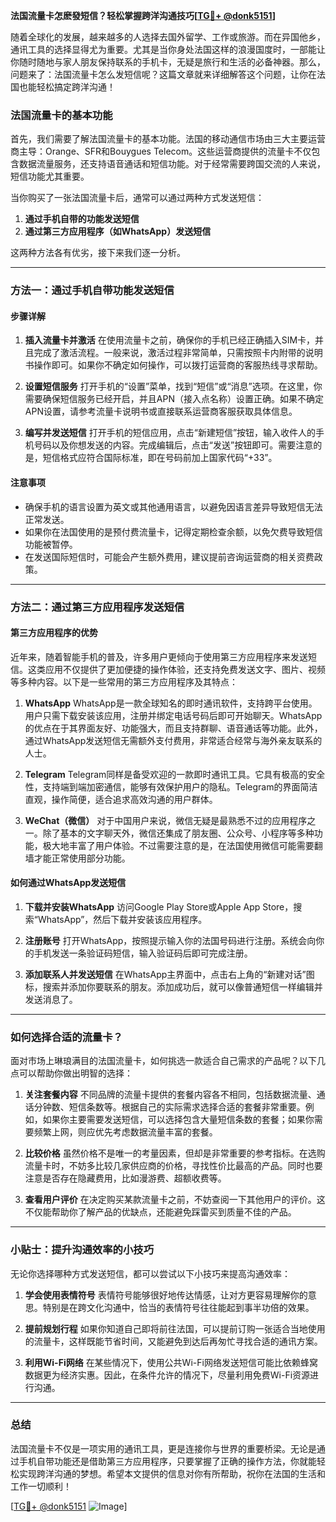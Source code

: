 **法国流量卡怎麽發短信？轻松掌握跨洋沟通技巧[[TG💪+ @donk5151](https://t.me/s/donk5151)]**

随着全球化的发展，越来越多的人选择去国外留学、工作或旅游。而在异国他乡，通讯工具的选择显得尤为重要。尤其是当你身处法国这样的浪漫国度时，一部能让你随时随地与家人朋友保持联系的手机卡，无疑是旅行和生活的必备神器。那么，问题来了：法国流量卡怎么发短信呢？这篇文章就来详细解答这个问题，让你在法国也能轻松搞定跨洋沟通！

### 法国流量卡的基本功能

首先，我们需要了解法国流量卡的基本功能。法国的移动通信市场由三大主要运营商主导：Orange、SFR和Bouygues Telecom。这些运营商提供的流量卡不仅包含数据流量服务，还支持语音通话和短信功能。对于经常需要跨国交流的人来说，短信功能尤其重要。

当你购买了一张法国流量卡后，通常可以通过两种方式发送短信：

1. **通过手机自带的功能发送短信**
2. **通过第三方应用程序（如WhatsApp）发送短信**

这两种方法各有优劣，接下来我们逐一分析。

---

### 方法一：通过手机自带功能发送短信

#### 步骤详解
1. **插入流量卡并激活**
   在使用流量卡之前，确保你的手机已经正确插入SIM卡，并且完成了激活流程。一般来说，激活过程非常简单，只需按照卡内附带的说明书操作即可。如果你不确定如何操作，可以拨打运营商的客服热线寻求帮助。

2. **设置短信服务**
   打开手机的“设置”菜单，找到“短信”或“消息”选项。在这里，你需要确保短信服务已经开启，并且APN（接入点名称）设置正确。如果不确定APN设置，请参考流量卡说明书或直接联系运营商客服获取具体信息。

3. **编写并发送短信**
   打开手机的短信应用，点击“新建短信”按钮，输入收件人的手机号码以及你想发送的内容。完成编辑后，点击“发送”按钮即可。需要注意的是，短信格式应符合国际标准，即在号码前加上国家代码“+33”。

#### 注意事项
- 确保手机的语言设置为英文或其他通用语言，以避免因语言差异导致短信无法正常发送。
- 如果你在法国使用的是预付费流量卡，记得定期检查余额，以免欠费导致短信功能被暂停。
- 在发送国际短信时，可能会产生额外费用，建议提前咨询运营商的相关资费政策。

---

### 方法二：通过第三方应用程序发送短信

#### 第三方应用程序的优势
近年来，随着智能手机的普及，许多用户更倾向于使用第三方应用程序来发送短信。这类应用不仅提供了更加便捷的操作体验，还支持免费发送文字、图片、视频等多种内容。以下是一些常用的第三方应用程序及其特点：

1. **WhatsApp**
   WhatsApp是一款全球知名的即时通讯软件，支持跨平台使用。用户只需下载安装该应用，注册并绑定电话号码后即可开始聊天。WhatsApp的优点在于其界面友好、功能强大，而且支持群聊、语音通话等功能。此外，通过WhatsApp发送短信无需额外支付费用，非常适合经常与海外亲友联系的人士。

2. **Telegram**
   Telegram同样是备受欢迎的一款即时通讯工具。它具有极高的安全性，支持端到端加密通信，能够有效保护用户的隐私。Telegram的界面简洁直观，操作简便，适合追求高效沟通的用户群体。

3. **WeChat（微信）**
   对于中国用户来说，微信无疑是最熟悉不过的应用程序之一。除了基本的文字聊天外，微信还集成了朋友圈、公众号、小程序等多种功能，极大地丰富了用户体验。不过需要注意的是，在法国使用微信可能需要翻墙才能正常使用部分功能。

#### 如何通过WhatsApp发送短信
1. **下载并安装WhatsApp**
   访问Google Play Store或Apple App Store，搜索“WhatsApp”，然后下载并安装该应用程序。

2. **注册账号**
   打开WhatsApp，按照提示输入你的法国号码进行注册。系统会向你的手机发送一条验证码短信，输入验证码后即可完成注册。

3. **添加联系人并发送短信**
   在WhatsApp主界面中，点击右上角的“新建对话”图标，搜索并添加你要联系的朋友。添加成功后，就可以像普通短信一样编辑并发送消息了。

---

### 如何选择合适的流量卡？

面对市场上琳琅满目的法国流量卡，如何挑选一款适合自己需求的产品呢？以下几点可以帮助你做出明智的选择：

1. **关注套餐内容**
   不同品牌的流量卡提供的套餐内容各不相同，包括数据流量、通话分钟数、短信条数等。根据自己的实际需求选择合适的套餐非常重要。例如，如果你主要需要发送短信，可以选择包含大量短信条数的套餐；如果你需要频繁上网，则应优先考虑数据流量丰富的套餐。

2. **比较价格**
   虽然价格不是唯一的考量因素，但却是非常重要的参考指标。在选购流量卡时，不妨多比较几家供应商的价格，寻找性价比最高的产品。同时也要注意是否存在隐藏费用，比如漫游费、超额收费等。

3. **查看用户评价**
   在决定购买某款流量卡之前，不妨查阅一下其他用户的评价。这不仅能帮助你了解产品的优缺点，还能避免踩雷买到质量不佳的产品。

---

### 小贴士：提升沟通效率的小技巧

无论你选择哪种方式发送短信，都可以尝试以下小技巧来提高沟通效率：

1. **学会使用表情符号**
   表情符号能够很好地传达情感，让对方更容易理解你的意思。特别是在跨文化沟通中，恰当的表情符号往往能起到事半功倍的效果。

2. **提前规划行程**
   如果你知道自己即将前往法国，可以提前订购一张适合当地使用的流量卡，这样既能节省时间，又能避免到达后再匆忙寻找合适的通讯方案。

3. **利用Wi-Fi网络**
   在某些情况下，使用公共Wi-Fi网络发送短信可能比依赖蜂窝数据更为经济实惠。因此，在条件允许的情况下，尽量利用免费Wi-Fi资源进行沟通。

---

### 总结

法国流量卡不仅是一项实用的通讯工具，更是连接你与世界的重要桥梁。无论是通过手机自带功能还是借助第三方应用程序，只要掌握了正确的操作方法，你就能轻松实现跨洋沟通的梦想。希望本文提供的信息对你有所帮助，祝你在法国的生活和工作一切顺利！

[[TG💪+ @donk5151](https://t.me/s/donk5151) ![Image](https://i.postimg.cc/rwNCRYN7/Snipaste-2025-04-30-17-27-05.png)]